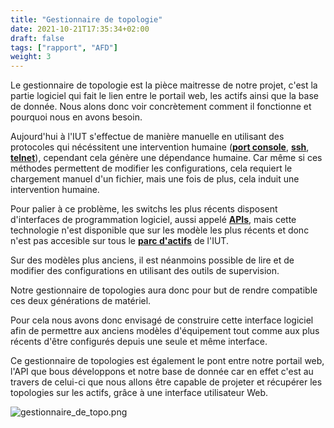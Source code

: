 ```yaml
---
title: "Gestionnaire de topologie"
date: 2021-10-21T17:35:34+02:00
draft: false
tags: ["rapport", "AFD"]
weight: 3
---
```

Le gestionnaire de topologie est la pièce maitresse de notre projet, c'est la partie logiciel qui fait le lien entre le portail web, les actifs ainsi que la base de donnée.
Nous alons donc voir concrètement comment il fonctionne et pourquoi nous en avons besoin.

Aujourd'hui à l'IUT s'effectue de manière manuelle en utilisant des protocoles qui nécéssitent une intervention humaine (**[port console](../../../word_index/#port-console "port dédié à la configuration sur un équipement réseau")**, **[ssh](../word_index/#ssh "moyen de communication en réseau sécurisé")**, **[telnet](../../../word_index/#telnet "moyen de communication en réseau non sécurisé")**), cependant cela génère une dépendance humaine. Car même si ces méthodes permettent de modifier les configurations, cela requiert le chargement manuel d'un fichier, mais une fois de plus, cela induit une intervention humaine.

Pour palier à ce problème, les switchs les plus récents disposent d'interfaces de programmation logiciel, aussi appelé **[APIs](../../../word_index/#api "ensemble de fonction et de procédure créant une application")**, mais cette technologie n'est disponible que sur les modèle les plus récents et donc n'est pas accesible sur tous le **[parc d'actifs](../../../word_index/#parc-actifs "ensemble des équipements en productions sur un réseau")** de l'IUT.

Sur des modèles plus anciens, il est néanmoins possible de lire et de modifier des configurations en utilisant des outils de supervision.

Notre gestionnaire de topologies aura donc pour but de rendre compatible ces deux générations de matériel.

Pour cela nous avons donc envisagé de construire cette interface logiciel afin de permettre aux anciens modèles d'équipement tout comme aux plus récents d'être configurés depuis une seule et même interface.

Ce gestionnaire de topologies est également le pont entre notre portail web, l'API que bous développons et notre base de donnée car en effet c'est au travers de celui-ci que nous allons être capable de projeter et récupérer les topologies sur les actifs, grâce à une interface utilisateur Web.

![gestionnaire_de_topo.png](../../../../images/gestionnaire_de_topo.png)